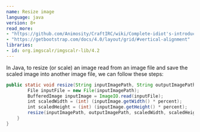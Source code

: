 ```yaml
---
name: Resize image
language: java
version: 8+
read_more:
- "https://github.com/Animosity/CraftIRC/wiki/Complete-idiot's-introduction-to-yaml"
- "https://getbootstrap.com/docs/4.0/layout/grid/#vertical-alignment"
libraries:
- id: org.imgscalr/imgscalr-lib/4.2
---
```

In Java, to resize (or scale) an image read from an image file and save the scaled image into another image file, we can follow these steps:

```java
public static void resize(String inputImagePath, String outputImagePath, double percent) {
        File inputFile = new File(inputImagePath);
        BufferedImage inputImage = ImageIO.read(inputFile);
        int scaledWidth = (int) (inputImage.getWidth() * percent);
        int scaledHeight = (int) (inputImage.getHeight() * percent);
        resize(inputImagePath, outputImagePath, scaledWidth, scaledHeight);
    }
}
```
